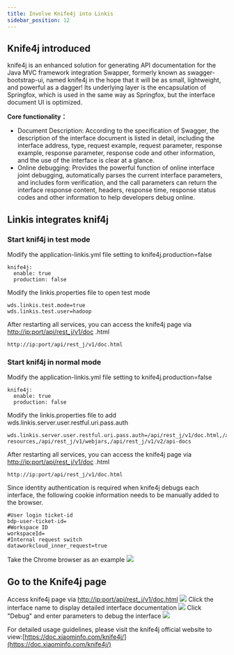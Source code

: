 ```yaml
---
title: Involve Knife4j into Linkis
sidebar_position: 12
---
```


## Knife4j introduced

knife4j is an enhanced solution for generating API documentation for the Java MVC framework integration Swapper, formerly known as swagger-bootstrap-ui, named knife4j in the hope that it will be as small, lightweight, and powerful as a dagger! Its underlying layer is the encapsulation of Springfox, which is used in the same way as Springfox, but the interface document UI is optimized.

**Core functionality：**

- Document Description: According to the specification of Swagger, the description of the interface document is listed in detail, including the interface address, type, request example, request parameter, response example, response parameter, response code and other information, and the use of the interface is clear at a glance.
- Online debugging: Provides the powerful function of online interface joint debugging, automatically parses the current interface parameters, and includes form verification, and the call parameters can return the interface response content, headers, response time, response status codes and other information to help developers debug online.

## Linkis integrates knif4j

### Start knif4j in test mode

Modify the application-linkis.yml file setting to knife4j.production=false

```shell
knife4j:
  enable: true
  production: false
```

Modify the linkis.properties file to open test mode

```shell
wds.linkis.test.mode=true
wds.linkis.test.user=hadoop
```

After restarting all services, you can access the knife4j page via <http://ip:port/api/rest_j/v1/doc> .html

```shell
http://ip:port/api/rest_j/v1/doc.html
```

### Start knif4j in normal mode

Modify the application-linkis.yml file setting to knife4j.production=false

```shell
knife4j:
  enable: true
  production: false
```

Modify the linkis.properties file to add wds.linkis.server.user.restful.uri.pass.auth

```shell
wds.linkis.server.user.restful.uri.pass.auth=/api/rest_j/v1/doc.html,/api/rest_j/v1/swagger-resources,/api/rest_j/v1/webjars,/api/rest_j/v1/v2/api-docs
```

After restarting all services, you can access the knife4j page via <http://ip:port/api/rest_j/v1/doc> .html

```shell
http://ip:port/api/rest_j/v1/doc.html
```

Since identity authentication is required when knife4j debugs each interface, the following cookie information needs to be manually added to the browser.

```shell
#User login ticket-id
bdp-user-ticket-id=
#Workspace ID
workspaceId=
#Internal request switch
dataworkcloud_inner_request=true
```

Take the Chrome browser as an example
![](/Images/deployment/knife4j/Knife4j_addcookie.png)

## Go to the Knife4j page

Access knife4j page via <http://ip:port/api/rest_j/v1/doc.html>
![](/Images/deployment/knife4j/Knife4j_home.png)
Click the interface name to display detailed interface documentation
![](/Images/deployment/knife4j/Knife4j_interface.png)
Click "Debug" and enter parameters to debug the interface
![](/Images/deployment/knife4j/Knife4j_debug.png)

For detailed usage guidelines, please visit the knife4j official website to view:[https://doc.xiaominfo.com/knife4j/](https://doc.xiaominfo.com/knife4j/)
